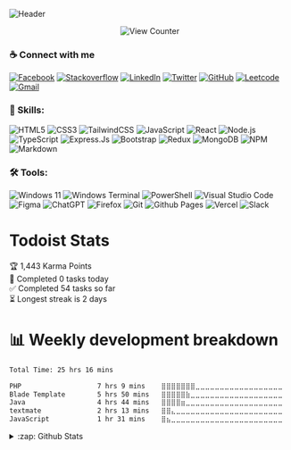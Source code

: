 ![Header](https://capsule-render.vercel.app/api?type=waving&theme=dark&height=200&text=iamPonil&fontSize=60&fontAlignY=30&desc=Software%20Engineer&descAlignY=50)

   <div align="center">
  <img color="#ff822d" alt="View Counter" src="https://komarev.com/ghpvc/?username=iamponil&style=for-the-badge&color=yellowgreen" />
</div>


### ☕ Connect with me

[![Facebook](https://img.shields.io/badge/Facebook-%231877F2.svg?style=for-the-badge&logo=Facebook&logoColor=white)](https://facebook.com/ameur.nemlaghi) [![Stackoverflow](https://img.shields.io/badge/Stack%20Overflow-F58025?style=for-the-badge&logo=Stack%20Overflow&logoColor=white)](https://stackoverflow.com/users/9115517/iamponil) [![LinkedIn](https://img.shields.io/badge/linkedin-%230077B5.svg?style=for-the-badge&logo=linkedin&logoColor=white)](https://www.linkedin.com/in/ameur-nemlaghi/) [![Twitter](https://img.shields.io/badge/Twitter-%231DA1F2.svg?style=for-the-badge&logo=Twitter&logoColor=white)](https://twitter.com/AmeurNemlaghi)
[![GitHub](https://img.shields.io/badge/github-%23121011.svg?style=for-the-badge&logo=github&logoColor=white)](https://github.com/iamponil) [![Leetcode](https://img.shields.io/badge/-LeetCode-FFA116?style=for-the-badge&logo=LeetCode&logoColor=black)](https://leetcode.com/iamponil/) [![Gmail](https://img.shields.io/badge/Gmail-D14836?style=for-the-badge&logo=gmail&logoColor=white)](mailto:ameur.nemlaghi@esprit.tn)




### 💪 Skills:

![HTML5](https://img.shields.io/badge/HTML-239120?style=for-the-badge&logo=html5&logoColor=white) ![CSS3](	https://img.shields.io/badge/CSS-239120?&style=for-the-badge&logo=css3&logoColor=white) ![TailwindCSS](https://img.shields.io/badge/tailwindcss-%2338B2AC.svg?style=for-the-badge&logo=tailwind-css&logoColor=white) ![JavaScript](https://img.shields.io/badge/JavaScript-F7DF1E?style=for-the-badge&logo=JavaScript&logoColor=white) ![React](https://img.shields.io/badge/react-%2320232a.svg?style=for-the-badge&logo=react&logoColor=%2361DAFB) ![Node.js](	https://img.shields.io/badge/Node.js-43853D?style=for-the-badge&logo=node.js&logoColor=white) ![TypeScript](https://img.shields.io/badge/TypeScript-007ACC?style=for-the-badge&logo=typescript&logoColor=white) ![Express.Js](https://img.shields.io/badge/Express.js-404D59?style=for-the-badge) ![Bootstrap](https://img.shields.io/badge/Bootstrap-563D7C?style=for-the-badge&logo=bootstrap&logoColor=white) ![Redux](https://img.shields.io/badge/Redux-593D88?style=for-the-badge&logo=redux&logoColor=white) ![MongoDB](https://img.shields.io/badge/MongoDB-4EA94B?style=for-the-badge&logo=mongodb&logoColor=white) ![NPM](https://img.shields.io/badge/NPM-%23CB3837.svg?style=for-the-badge&logo=npm&logoColor=white) ![Markdown](https://img.shields.io/badge/markdown-%23000000.svg?style=for-the-badge&logo=markdown&logoColor=white)


### 🛠 Tools:

![Windows 11](https://img.shields.io/badge/Windows%2011-%230079d5.svg?style=for-the-badge&logo=Windows%2011&logoColor=white) ![Windows Terminal](https://img.shields.io/badge/Windows%20Terminal-%234D4D4D.svg?style=for-the-badge&logo=windows-terminal&logoColor=white) ![PowerShell](https://img.shields.io/badge/PowerShell-%235391FE.svg?style=for-the-badge&logo=powershell&logoColor=white)
![Visual Studio Code](https://img.shields.io/badge/Visual%20Studio%20Code-0078d7.svg?style=for-the-badge&logo=visual-studio-code&logoColor=white) ![Figma](https://img.shields.io/badge/figma-%23F24E1E.svg?style=for-the-badge&logo=figma&logoColor=white) ![ChatGPT](https://img.shields.io/badge/chatGPT-74aa9c?style=for-the-badge&logo=openai&logoColor=white) ![Firefox](https://img.shields.io/badge/Firefox-FF7139?style=for-the-badge&logo=Firefox-Browser&logoColor=white) ![Git](https://img.shields.io/badge/git-%23F05033.svg?style=for-the-badge&logo=git&logoColor=white) ![Github Pages](https://img.shields.io/badge/github%20pages-121013?style=for-the-badge&logo=github&logoColor=white) ![Vercel](https://img.shields.io/badge/vercel-%23000000.svg?style=for-the-badge&logo=vercel&logoColor=white) ![Slack](https://img.shields.io/badge/Slack-4A154B?style=for-the-badge&logo=slack&logoColor=white)
# Todoist Stats
<!-- TODO-IST:START -->
🏆  1,443 Karma Points           
🌸  Completed 0 tasks today           
✅  Completed 54 tasks so far           
⏳  Longest streak is 2 days
<!-- TODO-IST:END -->
# 📊 Weekly development breakdown
<!--START_SECTION:waka-->

```txt
Total Time: 25 hrs 16 mins

PHP                   7 hrs 9 mins    ⣿⣿⣿⣿⣿⣿⣿⣀⣀⣀⣀⣀⣀⣀⣀⣀⣀⣀⣀⣀⣀⣀⣀⣀⣀   28.32 %
Blade Template        5 hrs 50 mins   ⣿⣿⣿⣿⣿⣷⣀⣀⣀⣀⣀⣀⣀⣀⣀⣀⣀⣀⣀⣀⣀⣀⣀⣀⣀   23.14 %
Java                  4 hrs 44 mins   ⣿⣿⣿⣿⣶⣀⣀⣀⣀⣀⣀⣀⣀⣀⣀⣀⣀⣀⣀⣀⣀⣀⣀⣀⣀   18.77 %
textmate              2 hrs 13 mins   ⣿⣿⣄⣀⣀⣀⣀⣀⣀⣀⣀⣀⣀⣀⣀⣀⣀⣀⣀⣀⣀⣀⣀⣀⣀   08.81 %
JavaScript            1 hr 31 mins    ⣿⣦⣀⣀⣀⣀⣀⣀⣀⣀⣀⣀⣀⣀⣀⣀⣀⣀⣀⣀⣀⣀⣀⣀⣀   06.05 %
```

<!--END_SECTION:waka-->
  <details>
    <summary>:zap: Github Stats</summary>
     <table>
      <tr>
        <td>
    <div style="display: flex; flex-wrap: wrap;">
      <picture style="flex: 1;">
        <source
          srcset="https://github-readme-stats-iamponils-projects.vercel.app/api?username=iamponil&theme=dracula&hide_border=true"
          alt="iamPonil's Github Stats"
          media="(prefers-color-scheme: dark)"
        />
        <source
          srcset="https://github-readme-stats-iamponils-projects.vercel.app/api?username=iamponil&theme=dracula&hide_border=true"
          alt="iamPonil's Github Stats"
          media="(prefers-color-scheme: light), (prefers-color-scheme: no-preference)"
        />
        <img src="https://github-readme-stats-iamponils-projects.vercel.app/api?username=iamponil&theme=dracula&hide_border=true" />
      </picture>
       </td>
        <td>
      <picture style="flex: 1;">
        <source
          srcset="https://streak-stats.demolab.com?user=iamponil&theme=dracula&hide_border=true"
          alt="iamPonil's Github Streaks"
          media="(prefers-color-scheme: dark)"
        />
        <source
          srcset="https://streak-stats.demolab.com?user=iamponil&theme=dracula&hide_border=true"
          alt="iamPonil's Github Streaks"
          media="(prefers-color-scheme: light), (prefers-color-scheme: no-preference)"
        />
        <img src="https://streak-stats.demolab.com?user=iamponil&theme=dracula&hide_border=true" />
      </picture>
           </td>
      </tr>
    </table>
    </div>
           <p align="center">
    <picture>
      <source
        srcset="https://github-readme-stats-iamponils-projects.vercel.app/api/top-langs/?username=iamponil&langs_count=6&theme=dracula&layout=compact&hide_border=true"
        alt="iamPonil's Github Stats"
        media="(prefers-color-scheme: dark)"
      />
      <source
        srcset="https://github-readme-stats-iamponils-projects.vercel.app/api/top-langs/?username=iamponil&langs_count=6&theme=dracula&layout=compact&hide_border=true"
        alt="iamPonil's Github Stats"
        media="(prefers-color-scheme: light), (prefers-color-scheme: no-preference)"
      />
      <img src="https://github-readme-stats-iamponils-projects.vercel.app/api/top-langs/?username=iamponil&langs_count=6&theme=dracula&layout=compact&hide_border=true" />
    </picture>
  </p>
  </details>



